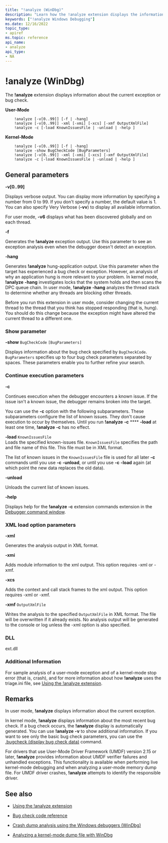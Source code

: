 ```yaml
---
title: "!analyze (WinDbg)"
description: "Learn how the !analyze extension displays the information about the current exception or the bug check."
keywords: ["!analyze Windows Debugging"]
ms.date: 12/16/2022
topic_type:
- apiref
ms.topic: reference
api_name:
- analyze
api_type:
- NA
---
```


# !analyze (WinDbg)

The **!analyze** extension displays information about the current exception or bug check.

**User-Mode**

```dbgcmd
    !analyze [-v[0..99]] [-f | -hang]
    !analyze [-v[0..99]] -xml [-xmi] [-xcs] [-xmf OutputXmlFile]
    !analyze -c [-load KnownIssuesFile | -unload | -help ]
```

**Kernel-Mode**

```dbgcmd    
    !analyze [-v[0..99]] [-f | -hang]
    !analyze -show BugCheckCode [BugParameters]
    !analyze [-v[0..99]] -xml [-xmi] [-xcs] [-xmf OutputXmlFile]
    !analyze -c [-load KnownIssuesFile | -unload | -help ]
```

## General parameters

**-v[0..99]**   

Displays verbose output. You can display more information by specifying a number from 0 to 99. If you don't specify a number, the default value is 1. You can also specify Very Verbose (**-vv**) to display all available information.

For user mode, **-v6** displays what has been discovered globally and on each thread.

**-f**  

Generates the **!analyze** exception output. Use this parameter to see an exception analysis even when the debugger doesn't detect an exception.

**-hang**  

Generates **!analyze** hung-application output. Use this parameter when the target has experienced a bug check or exception. However, an analysis of why an application hung is more relevant to your problem. In kernel mode, **!analyze** **-hang** investigates locks that the system holds and then scans the DPC queue chain. In user mode, **!analyze** **-hang** analyzes the thread stack to determine whether any threads are blocking other threads.

Before you run this extension in user mode, consider changing the current thread to the thread that you think has stopped responding (that is, hung). You should do this change because the exception might have altered the current thread to a different one.

### Show parameter

**-show** `BugCheckCode` `[BugParameters]`  

Displays information about the bug check specified by `BugCheckCode`. `BugParameters` specifies up to four bug check parameters separated by spaces. These parameters enable you to further refine your search.

### Continue execution parameters

**-c**   

Continues execution when the debugger encounters a known issue. If the issue isn't a known issue, the debugger remains broken into the target.

You can use the **-c** option with the following subparameters. These subparameters configure the list of known issues. They don't cause execution to occur by themselves. Until you run **!analyze** **-c** **** **-load** at least one time, **!analyze** **-c** has no effect.

**-load** `KnownIssuesFile`  
Loads the specified known-issues file. `KnownIssuesFile` specifies the path and file name of this file. This file must be in XML format.

The list of known issues in the `KnownIssuesFile` file is used for all later **-c** commands until you use **-c** **-unload**, or until you use **-c** **-load** again (at which point the new data replaces the old data).

**-unload**

Unloads the current list of known issues.

**-help**

Displays help for the **!analyze** **-c** extension commands extension in the [Debugger command window](../debugger/debugger-command-window.md).

### XML load option parameters

**-xml**

Generates the analysis output in XML format.

**-xmi**

Adds module information to the xml output. This option requires -xml or -xmf.

**-xcs**

Adds the context and call stack frames to the xml output. This option requires -xml or -xmf.

**-xmf** `OutputXmlFile`

Writes the analysis to the specified `OutputXmlFile` in XML format. The file will be overwritten if it already exists. No analysis output will be generated to the console or log unless the -xml option is also specified.

### DLL

ext.dll

### Additional Information

For sample analysis of a user-mode exception and of a kernel-mode stop error (that is, crash), and for more information about how **!analyze** uses the triage.ini file, see [Using the !analyze extension](../debugger/using-the--analyze-extension.md).

## Remarks

In user mode, **!analyze** displays information about the current exception.

In kernel mode, **!analyze** displays information about the most recent bug check. If a bug check occurs, the **!analyze** display is automatically generated. You can use **!analyze** **-v** to show additional information. If you want to see only the basic bug check parameters, you can use the [.bugcheck (display bug check data)](-bugcheck--display-bug-check-data-.md) command.

For drivers that use User-Mode Driver Framework (UMDF) version 2.15 or later, **!analyze** provides information about UMDF verifier failures and unhandled exceptions. This functionality is available when performing live kernel-mode debugging and when analyzing a user-mode memory dump file. For UMDF driver crashes, **!analyze** attempts to identify the responsible driver.

## See also

- [Using the !analyze extension](../debugger/using-the--analyze-extension.md)

- [Bug check code reference](../debugger/bug-check-code-reference2.md)

- [Crash dump analysis using the Windows debuggers (WinDbg)](../debugger/crash-dump-files.md)

- [Analyzing a kernel-mode dump file with WinDbg](../debugger/analyzing-a-kernel-mode-dump-file-with-windbg.md)
